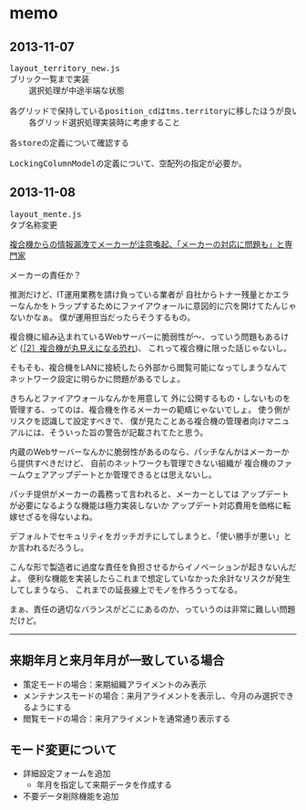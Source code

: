# memo

## 2013-11-07

<pre>
layout_territory_new.js
ブリック一覧まで実装
    選択処理が中途半端な状態

各グリッドで保持しているposition_cdはtms.territoryに移したほうが良いかも
    各グリッド選択処理実装時に考慮すること

各storeの定義について確認する

LockingColumnModelの定義について、空配列の指定が必要か。
</pre>

## 2013-11-08
<pre>
layout_mente.js
タブ名称変更
</pre>

[複合機からの情報漏洩でメーカーが注意喚起、「メーカーの対応に問題も」と専門家](http://itpro.nikkeibp.co.jp/article/NEWS/20131107/516617/)

メーカーの責任か？

推測だけど、IT運用業務を請け負っている業者が
自社からトナー残量とかエラーなんかをトラップするためにファイアウォールに意図的に穴を開けてたんじゃないかなぁ。
僕が運用担当だったらそうするもの。


複合機に組み込まれているWebサーバーに脆弱性が～、っていう問題もあるけど
([［2］複合機が丸見えになる恐れ](http://itpro.nikkeibp.co.jp/article/COLUMN/20120220/382087/?r_security))、
これって複合機に限った話じゃないし。

そもそも、複合機をLANに接続したら外部から閲覧可能になってしまうなんて
ネットワーク設定に明らかに問題があるでしょ。

きちんとファイアウォールなんかを用意して
外に公開するもの・しないものを管理する、ってのは、複合機を作るメーカーの範疇じゃないでしょ。
使う側がリスクを認識して設定すべきで、
僕が見たことある複合機の管理者向けマニュアルには、そういった旨の警告が記載されてたと思う。


内蔵のWebサーバーなんかに脆弱性があるのなら、パッチなんかはメーカーから提供すべきだけど、
自前のネットワークも管理できない組織が
複合機のファームウェアアップデートとか管理できるとは思えないし。

パッチ提供がメーカーの義務って言われると、メーカーとしては
アップデートが必要になるような機能は極力実装しないか
アップデート対応費用を価格に転嫁せざるを得ないよね。

デフォルトでセキュリティをガッチガチにしてしまうと、「使い勝手が悪い」とか言われるだろうし。


こんな形で製造者に過度な責任を負担させるからイノベーションが起きないんだよ。
便利な機能を実装したらこれまで想定していなかった余計なリスクが発生してしまうなら、
これまでの延長線上でモノを作ろうってなる。


まぁ、責任の適切なバランスがどこにあるのか、っていうのは非常に難しい問題だけど。

------

## 来期年月と来月年月が一致している場合

- 策定モードの場合：来期組織アライメントのみ表示
- メンテナンスモードの場合：来月アライメントを表示し、今月のみ選択できるようにする
- 閲覧モードの場合：来月アライメントを通常通り表示する

## モード変更について

- 詳細設定フォームを追加
  - 年月を指定して来期データを作成する
- 不要データ削除機能を追加


